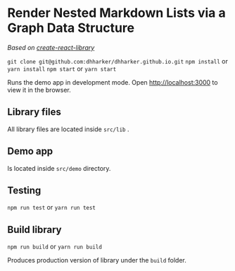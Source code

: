 # Render Nested Markdown Lists via a Graph Data Structure

_Based on [create-react-library](https://github.com/DimiMikadze/create-react-library)_

`git clone git@github.com:dhharker/dhharker.github.io.git`
`npm install` or `yarn install`
`npm start` or `yarn start`

Runs the demo app in development mode.
Open [http://localhost:3000](http://localhost:3000) to view it in the browser.

## Library files

All library files are located inside `src/lib` .

## Demo app

Is located inside `src/demo` directory.

## Testing

`npm run test` or `yarn run test`

## Build library

`npm run build` or `yarn run build`

Produces production version of library under the `build` folder.

